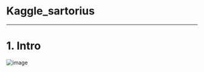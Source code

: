 # Kaggle_sartorius
---
# 1. Intro
![image](https://user-images.githubusercontent.com/55078211/147903039-76985ef1-5361-47f2-93c2-1f5c449633fd.png)



